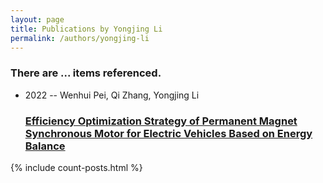 ```yaml
---
layout: page
title: Publications by Yongjing Li
permalink: /authors/yongjing-li
---
```


<h3 id="number-posts">There are ... items referenced.</h3>
<ul class="post-list">
<li><span class='post-meta'>2022 -- Wenhui Pei, Qi Zhang, Yongjing Li</span><h3><a class='post-link' href="{{ site.baseurl }}/efficiency-optimization-strategy-of-permanent-magnet-synchronous-motor-for-electric-vehicles-based-on-energy-balance">Efficiency Optimization Strategy of Permanent Magnet Synchronous Motor for Electric Vehicles Based on Energy Balance</a></h3></li>

</ul>
{% include count-posts.html %}
